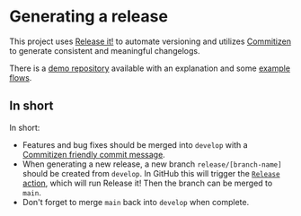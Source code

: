 # Generating a release

This project uses [Release it!](https://github.com/release-it/release-it) to automate versioning and utilizes [Commitizen](https://commitizen-tools.github.io/commitizen/) to generate consistent and meaningful changelogs.

There is a [demo repository](https://github.com/Amsterdam/ee-release-it-demo) available with an explanation and some [example flows](https://github.com/Amsterdam/ee-release-it-demo/blob/main/docs/example-flows.md).

## In short

In short:

* Features and bug fixes should be merged into `develop` with a [Commitizen friendly commit message](https://github.com/Amsterdam/ee-release-it-demo/tree/feature/release-branch-strategy?tab=readme-ov-file#conventional-commits).
* When generating a new release, a new branch `release/[branch-name]` should be created from `develop`. In GitHub this will trigger the [`Release` action](../.github/workflows/), which will run Release it! Then the branch can be merged to `main`.
* Don't forget to merge `main` back into `develop` when complete.

